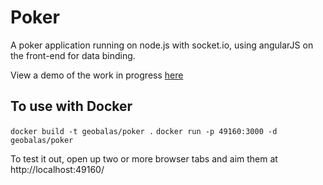 # Poker

A poker application running on node.js with socket.io, using angularJS on the front-end for data binding.

View a demo of the work in progress [here](http://dev.tableflippoker.com/)

## To use with Docker

```docker build -t geobalas/poker .```
```docker run -p 49160:3000 -d geobalas/poker```

To test it out, open up two or more browser tabs and aim them at http://localhost:49160/